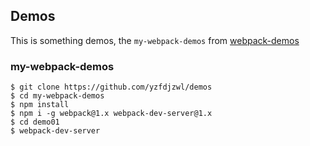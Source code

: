 ## Demos

This is something demos, the `my-webpack-demos` from [webpack-demos](https://github.com/ruanyf/webpack-demos)

### my-webpack-demos

```
$ git clone https://github.com/yzfdjzwl/demos
$ cd my-webpack-demos
$ npm install
$ npm i -g webpack@1.x webpack-dev-server@1.x
$ cd demo01
$ webpack-dev-server
```
